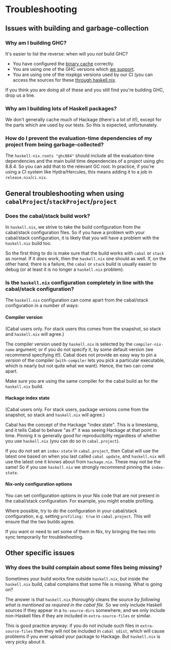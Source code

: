 # Troubleshooting

## Issues with building and garbage-collection

### Why am I building GHC?

It's easier to list the reverse: when will you *not* build GHC?

- You have configured the [binary cache](tutorials/getting-started.md) correctly.
- You are using one of the GHC versions which [we support](reference/supported-ghc-versions.md).
- You are using one of the nixpkgs versions used by our CI (you can access the sources for these [through haskell.nix](tutorials/getting-started.md).

If you think you are doing all of these and you still find you're building GHC, drop us a line.

### Why am I building lots of Haskell packages?

We don't generally cache much of Hackage (there's a lot of it!), except for the parts which are used by our tests.
So this is expected, unfortunately.

### How do I prevent the evaluation-time dependencies of my project from being garbage-collected?

The `haskell-nix.roots "ghc884"` should include all the evaluation-time dependencies
and the main build time dependencies of a project using ghc 8.8.4.
So you can add that to the relevant GC root.
In practice, if you're using a CI system like Hydra/Hercules, this means adding it to a job in `release.nix`/`ci.nix`.

## General troubleshooting when using `cabalProject`/`stackProject`/`project`

### Does the cabal/stack build work?

In `haskell.nix`, we strive to take the build configuration from the cabal/stack configuration files.
So if you have a problem with your cabal/stack configuration, it is likely that you will have a problem with the `haskell.nix` build too.

So the first thing to do is make sure that the build works with `cabal` or `stack` as normal.
If it *does* work, then the `haskell.nix` one should as well.
If, on the other hand, there is a failure, the `cabal` or `stack` build is usually easier to debug (or at least it is no longer a `haskell.nix` problem).

### Is the `haskell.nix` configuration completely in line with the cabal/stack configuration?

The `haskell.nix` configuration can come apart from the cabal/stack configuration in a number of ways:

#### Compiler version

(Cabal users only. For stack users this comes from the snapshot, so stack and `haskell.nix` will agree.)

The compiler version used by `haskell.nix` is selected by the `compiler-nix-name` argument; or if you do not specify it, by some default version (we recommend specifying it!).
Cabal does not provide an easy way to pin a *version* of the compiler (`with-compiler` lets you pick a particular executable, which is nearly but not quite what we want).
Hence, the two can come apart.

Make sure you are using the same compiler for the cabal build as for the `haskell.nix` build.

#### Hackage index state

(Cabal users only. For stack users, package versions come from the snapshot, so stack and `haskell.nix` will agree.)

Cabal has the concept of the Hackage "index state".
This is a timestamp, and it tells Cabal to behave "as if" it was seeing Hackage at that point in time.
Pinning it is generally good for reproducibility regardless of whether you use `haskell.nix` (you can do so in `cabal.project`).

If you do not set an `index-state` in `cabal.project`, then Cabal will use the latest one based on when you last called `cabal update`, and `haskell.nix` will use the latest one it knows about from `hackage.nix`.
These may not be the same!
So if you use `haskell.nix` we strongly recommend pinning the `index-state`.

#### Nix-only configuration options

You can set configuration options in your Nix code that are not present in the cabal/stack configuration.
For example, you might enable profiling.

Where possible, try to do the configuration in your cabal/stack configuration, e.g. setting `profiling: true` in `cabal.project`.
This will ensure that the two builds agree.

If you want or need to set some of them in Nix, try bringing the two into sync temporarily for troubleshooting.

## Other specific issues

### Why does the build complain about some files being missing?

Sometimes your build works fine outside `haskell.nix`, but inside the `haskell.nix` build, cabal complains that some file is missing.
What is going on?

The answer is that `haskell.nix` *thoroughly* cleans the source *by following what is mentioned as required in the cabal file*.
So we only include Haskell sources if they appear in a `hs-source-dirs` somewhere; and we only include non-Haskell files if they are included in `extra-source-files` or similar.

This is good practice anyway: if you do not include such files in `extra-source-files` then they will not be included in `cabal sdist`, which will cause problems if you ever upload your package to Hackage.
But `haskell.nix` is very picky about it.

